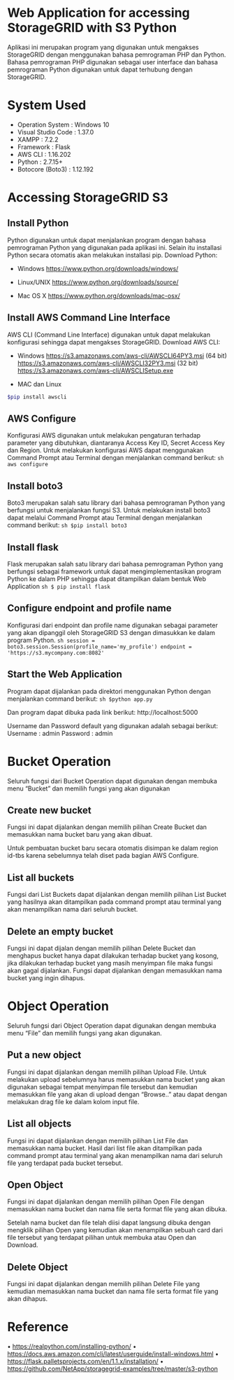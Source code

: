 # Web Application for accessing StorageGRID with S3 Python

Aplikasi ini merupakan program yang digunakan untuk mengakses StorageGRID dengan menggunakan bahasa pemrograman PHP dan Python. Bahasa pemrograman PHP digunakan sebagai user interface dan bahasa pemrograman Python digunakan untuk dapat terhubung dengan StorageGRID.

# System Used
- Operation System 	    : Windows 10
- Visual Studio Code	: 1.37.0
- XAMPP			        : 7.2.2
- Framework		        : Flask
- AWS CLI		        : 1.16.202
- Python 		        : 2.7.15+
- Botocore (Boto3)	    : 1.12.192

# Accessing StorageGRID S3
## Install Python
Python digunakan untuk dapat menjalankan program dengan bahasa pemrograman Python yang digunakan pada aplikasi ini. Selain itu installasi Python secara otomatis akan melakukan installasi pip.
Download Python:
-	Windows
https://www.python.org/downloads/windows/

-	Linux/UNIX
https://www.python.org/downloads/source/

-	Mac OS X
https://www.python.org/downloads/mac-osx/

## Install AWS Command Line Interface
AWS CLI (Command Line Interface) digunakan untuk dapat melakukan konfigurasi sehingga dapat mengakses StorageGRID.
Download AWS CLI:
-	Windows
https://s3.amazonaws.com/aws-cli/AWSCLI64PY3.msi	(64 bit)
https://s3.amazonaws.com/aws-cli/AWSCLI32PY3.msi	(32 bit)
https://s3.amazonaws.com/aws-cli/AWSCLISetup.exe

-	MAC dan Linux
```sh
$pip install awscli
```

## AWS Configure
Konfigurasi AWS digunakan untuk melakukan pengaturan terhadap parameter yang dibutuhkan, diantaranya Access Key ID, Secret Access Key dan Region. Untuk melakukan konfigurasi AWS dapat menggunakan Command Prompt atau Terminal dengan menjalankan command berikut:
    ```sh
	aws configure
    ```

## Install boto3
Boto3 merupakan salah satu library dari bahasa pemrograman Python yang berfungsi untuk menjalankan fungsi S3. Untuk melakukan install boto3 dapat melalui Command Prompt atau Terminal dengan menjalankan command berikut:
    ```sh
	$pip install boto3
    ```

## Install flask
Flask merupakan salah satu library dari bahasa pemrograman Python yang berfungsi sebagai framework untuk dapat mengimplementasikan program Python ke dalam PHP sehingga dapat ditampilkan dalam bentuk Web Application
	```sh
    $ pip install flask
    ```

## Configure endpoint and profile name
Konfigurasi dari endpoint dan profile name digunakan sebagai parameter yang akan dipanggil oleh StorageGRID S3 dengan dimasukkan ke dalam program Python.
    ```sh
	session = boto3.session.Session(profile_name='my_profile')
	endpoint = 'https://s3.mycompany.com:8082'
    ```

## Start the Web Application
Program dapat dijalankan pada direktori menggunakan Python dengan menjalankan command berikut:
    ```sh
	$python app.py
    ```

Dan program dapat dibuka pada link berikut:
	http://localhost:5000

Username dan Password default yang digunakan adalah sebagai berikut:
	Username	: admin
	Password	: admin


# Bucket Operation
Seluruh fungsi dari Bucket Operation dapat digunakan dengan membuka menu “Bucket” dan memilih fungsi yang akan digunakan

## Create new bucket
Fungsi ini dapat dijalankan dengan memilih pilihan Create Bucket dan memasukkan nama bucket baru yang akan dibuat.

Untuk pembuatan bucket baru secara otomatis disimpan ke dalam region id-tbs karena sebelumnya telah diset pada bagian AWS Configure.

## List all buckets
Fungsi dari List Buckets dapat dijalankan dengan memilih pilihan List Bucket yang hasilnya akan ditampilkan pada command prompt atau terminal yang akan menampilkan nama dari seluruh bucket.

## Delete an empty bucket
Fungsi ini dapat dijalan dengan memilih pilihan Delete Bucket dan  menghapus bucket hanya dapat dilakukan terhadap bucket yang kosong, jika dilakukan terhadap bucket yang masih menyimpan file maka fungsi akan gagal dijalankan. Fungsi dapat dijalankan dengan memasukkan nama bucket yang ingin dihapus.


# Object Operation
Seluruh fungsi dari Object Operation dapat digunakan dengan membuka menu “File” dan memilih fungsi yang akan digunakan.

## Put a new object
Fungsi ini dapat dijalankan dengan memilih pilihan Upload File. Untuk melakukan upload sebelumnya harus memasukkan nama bucket yang akan digunakan sebagai tempat menyimpan file tersebut dan kemudian memasukkan file yang akan di upload dengan “Browse..” atau dapat dengan melakukan drag file ke dalam kolom input file.

## List all objects
Fungsi ini dapat dijalankan dengan memilih pilihan List File dan memasukkan nama bucket. Hasil dari list file akan ditampilkan pada command prompt atau terminal yang akan menampilkan nama dari seluruh file yang terdapat pada bucket tersebut.

## Open Object
Fungsi ini dapat dijalankan dengan memilih pilihan Open File dengan memasukkan nama bucket dan nama file serta format file yang akan dibuka.

Setelah nama bucket dan file telah diisi dapat langsung dibuka dengan mengklik pilihan Open yang kemudian akan menampilkan sebuah card dari file tersebut yang terdapat pilihan untuk membuka atau Open dan Download.

## Delete Object
Fungsi ini dapat dijalankan dengan memilih pilihan Delete File yang kemudian memasukkan nama bucket dan nama file serta format file yang akan dihapus.

# Reference
•	https://realpython.com/installing-python/
•	https://docs.aws.amazon.com/cli/latest/userguide/install-windows.html
•	https://flask.palletsprojects.com/en/1.1.x/installation/
•	https://github.com/NetApp/storagegrid-examples/tree/master/s3-python
